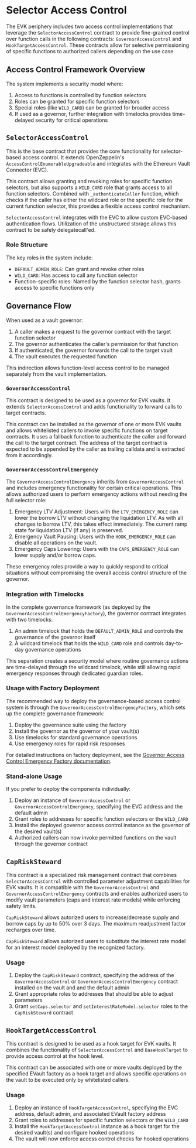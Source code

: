 # Selector Access Control

The EVK periphery includes two access control implementations that leverage the `SelectorAccessControl` contract to provide fine-grained control over function calls in the following contracts: `GovernorAccessControl` and `HookTargetAccessControl`. These contracts allow for selective permissioning of specific functions to authorized callers depending on the use case.

## Access Control Framework Overview

The system implements a security model where:

1. Access to functions is controlled by function selectors
2. Roles can be granted for specific function selectors
3. Special roles (like `WILD_CARD`) can be granted for broader access
4. If used as a governor, further integration with timelocks provides time-delayed security for critical operations

## `SelectorAccessControl`

This is the base contract that provides the core functionality for selector-based access control. It extends OpenZeppelin's `AccessControlEnumerableUpgradeable` and integrates with the Ethereum Vault Connector (EVC).

This contract allows granting and revoking roles for specific function selectors, but also supports a `WILD_CARD` role that grants access to all function selectors. Combined with `_authenticateCaller` function, which checks if the caller has either the wildcard role or the specific role for the current function selector, this provides a flexible access control mechanism.

`SelectorAccessControl` integrates with the EVC to allow custom EVC-based authentication flows. Utilization of the unstructured storage allows this contract to be safely delegatecall'ed.

### Role Structure

The key roles in the system include:

- `DEFAULT_ADMIN_ROLE`: Can grant and revoke other roles
- `WILD_CARD`: Has access to call any function selector
- Function-specific roles: Named by the function selector hash, grants access to specific functions only

## Governance Flow

When used as a vault governor:

1. A caller makes a request to the governor contract with the target function selector
2. The governor authenticates the caller's permission for that function
3. If authenticated, the governor forwards the call to the target vault
4. The vault executes the requested function

This indirection allows function-level access control to be managed separately from the vault implementation.

### `GovernorAccessControl`

This contract is designed to be used as a governor for EVK vaults. It extends `SelectorAccessControl` and adds functionality to forward calls to target contracts.

This contract can be installed as the governor of one or more EVK vaults and allows whitelisted callers to invoke specific functions on target contracts. It uses a fallback function to authenticate the caller and forward the call to the target contract. The address of the target contract is expected to be appended by the caller as trailing calldata and is extracted from it accordingly.

### `GovernorAccessControlEmergency`

The `GovernorAccessControlEmergency` inherits from `GovernorAccessControl` and includes emergency functionality for certain critical operations. This allows authorized users to perform emergency actions without needing the full selector role:

1. Emergency LTV Adjustment: Users with the `LTV_EMERGENCY_ROLE` can lower the borrow LTV without changing the liquidation LTV. As with all changes to borrow LTV, this takes effect immediately. The current ramp state for liquidation LTV (if any) is preserved.
2. Emergency Vault Pausing: Users with the `HOOK_EMERGENCY_ROLE` can disable all operations on the vault.
3. Emergency Caps Lowering: Users with the `CAPS_EMERGENCY_ROLE` can lower supply and/or borrow caps.

These emergency roles provide a way to quickly respond to critical situations without compromising the overall access control structure of the governor.

### Integration with Timelocks

In the complete governance framework (as deployed by the `GovernorAccessControlEmergencyFactory`), the governor contract integrates with two timelocks:

1. An admin timelock that holds the `DEFAULT_ADMIN_ROLE` and controls the governance of the governor itself
2. A wildcard timelock that holds the `WILD_CARD` role and controls day-to-day governance operations

This separation creates a security model where routine governance actions are time-delayed through the wildcard timelock, while still allowing rapid emergency responses through dedicated guardian roles.

### Usage with Factory Deployment

The recommended way to deploy the governance-based access control system is through the `GovernorAccessControlEmergencyFactory`, which sets up the complete governance framework:

1. Deploy the governance suite using the factory
2. Install the governor as the governor of your vault(s)
3. Use timelocks for standard governance operations
4. Use emergency roles for rapid risk responses

For detailed instructions on factory deployment, see the [Governor Access Control Emergency Factory documentation](./governor-access-control-emergency-factory.md).

### Stand-alone Usage

If you prefer to deploy the components individually:

1. Deploy an instance of `GovernorAccessControl` or `GovernorAccessControlEmergency`, specifying the EVC address and the default admin
2. Grant roles to addresses for specific function selectors or the `WILD_CARD`
3. Install the deployed governor access control instance as the governor of the desired vault(s)
4. Authorized callers can now invoke permitted functions on the vault through the governor contract

## `CapRiskSteward`

This contract is a specialized risk management contract that combines `SelectorAccessControl` with controlled parameter adjustment capabilities for EVK vaults. It is compatible with the `GovernorAccessControl` and `GovernorAccessControlEmergency` contracts and enables authorized users to modify vault parameters (caps and interest rate models) while enforcing safety limits.

`CapRiskSteward` allows autorized users to increase/decrease supply and borrow caps by up to 50% over 3 days. The maximum readjustment factor recharges over time. 

`CapRiskSteward` allows autorized users to substitute the interest rate model for an interest model deployed by the recognized factory.

### Usage

1. Deploy the `CapRiskSteward` contract, specifying the address of the `GovernorAccessControl` or `GovernorAccessControlEmergency` contract installed on the vault and and the default admin
2. Grant appropriate roles to addresses that should be able to adjust parameters
3. Grant `setCaps.selector` and `setInterestRateModel.selector` roles to the `CapRiskSteward` contract

## `HookTargetAccessControl`

This contract is designed to be used as a hook target for EVK vaults. It combines the functionality of `SelectorAccessControl` and `BaseHookTarget` to provide access control at the hook level.

This contract can be associated with one or more vaults deployed by the specified EVault factory as a hook target and allows specific operations on the vault to be executed only by whitelisted callers.

### Usage

1. Deploy an instance of `HookTargetAccessControl`, specifying the EVC address, default admin, and associated EVault factory address
2. Grant roles to addresses for specific function selectors or the `WILD_CARD`
3. Install the `HookTargetAccessControl` instance as a hook target for the desired vault(s) and configure hooked operations
4. The vault will now enforce access control checks for hooked operations
